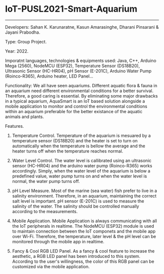 # IoT-PUSL2021-Smart-Aquarium
-----------------------------

Developers: Sahan K. Karunaratne, Kasun Amarasinghe, Dharani Pinsarani & Jayani Prabodha.

Type: Group Project.

Year: 2022.

Imporatnt languages, technologies & equipments used:
Java, C++, Arduino Mega (2560), NodeMCU (ESP32), Temperature Sensor (DS18B20), Ultrasonic Sensor (HC-HR04), pH Sensor (E-201C), Arduino Water Pump (Roinco-R365), Arduino heater, LED Panel...

Functionality:
We all have seen aquariums. Different aquatic flora & fauna in an aquarium need different environmental conditions for a better survival. Therefore, a good caring is essential. By eliminating some major drawbacks in a typical aquarium, AquaSmart is an IoT based solution alongside a mobile application to monitor and control the environmental conditions within an aquarium preferable for the better existance of the aquatic animals and plants.

Features.

01. Temperature Control.
    Temperature of the aquarium is mesuared by a temperature sensor (DS18B20) and the heater is set to turn on automatically when the temperature is bellow the
    average and the heater turns off when the temperature reaches normal.

02. Water Level Control.
    The water level is callibrated using an ultrasonic sensor (HC-HR04) and the arduino water pump (Roinco-R365) works accordingly. Simply, when the water level of
    the aquarium is below a predefined value, water pump turns on and when the water level is normal, the water pump turns off.

03. pH Level Measure.
    Most of the marine (sea water) fish prefer to live in a salinity environment. Therefore, in an aquarium, maintaining the correct salt level is important. pH
    sensor (E-201C) is used to measure the salinity of the water. The salinity should be controlled manually according to the measurements.

04. Mobile Application.
    Mobile Application is always communicating with all the IoT peripherals in realtime. The NodeMCU (ESP32) module is used to maintain connection between the IoT
    componets and the mobile app over Wi-Fi. Therefore, the temperature, later level & the pH level can be monitored through the mobile app in realtime.

05. Fancy & Cool RGB LED Panel.
    As a fancy & cool feature to increase the aesthetic, a RGB LED panel has been introduced to this system. According to the user's willingness, the color of this
    RGB panel can be customized via the mobile application.
